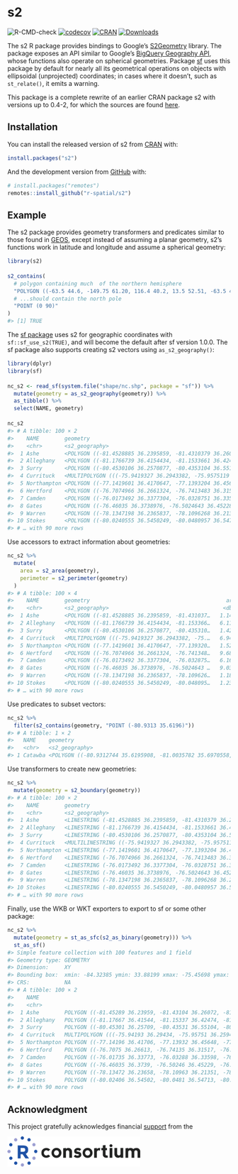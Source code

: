 
<!-- README.md is generated from README.Rmd. Please edit that file -->

# s2

<!-- badges: start -->

![R-CMD-check](https://github.com/r-spatial/s2/workflows/R-CMD-check/badge.svg)
[![codecov](https://codecov.io/gh/r-spatial/s2/branch/master/graph/badge.svg)](https://codecov.io/gh/r-spatial/s2)
[![CRAN](http://www.r-pkg.org/badges/version/s2)](https://cran.r-project.org/package=s2)
[![Downloads](http://cranlogs.r-pkg.org/badges/s2?color=brightgreen)](https://www.r-pkg.org/pkg/s2)
<!-- badges: end -->

The s2 R package provides bindings to Google’s
[S2Geometry](https://s2geometry.io) library. The package exposes an API
similar to Google’s [BigQuery Geography
API](https://cloud.google.com/bigquery/docs/reference/standard-sql/geography_functions),
whose functions also operate on spherical geometries. Package
[sf](https://cran.r-project.org/package=sf) uses this package by default
for nearly all its geometrical operations on objects with ellipsoidal
(unprojected) coordinates; in cases where it doesn’t, such as
`st_relate()`, it emits a warning.

This package is a complete rewrite of an earlier CRAN package s2 with
versions up to 0.4-2, for which the sources are found
[here](https://github.com/spatstat/s2/).

## Installation

You can install the released version of s2 from
[CRAN](https://CRAN.R-project.org) with:

``` r
install.packages("s2")
```

And the development version from [GitHub](https://github.com/) with:

``` r
# install.packages("remotes")
remotes::install_github("r-spatial/s2")
```

## Example

The s2 package provides geometry transformers and predicates similar to
those found in [GEOS](https://trac.osgeo.org/geos/), except instead of
assuming a planar geometry, s2’s functions work in latitude and
longitude and assume a spherical geometry:

``` r
library(s2)

s2_contains(
  # polygon containing much  of the northern hemisphere
  "POLYGON ((-63.5 44.6, -149.75 61.20, 116.4 40.2, 13.5 52.51, -63.5 44.6))",
  # ...should contain the north pole
  "POINT (0 90)"
)
#> [1] TRUE
```

The [sf package](https://r-spatial.github.io/sf/) uses s2 for geographic
coordinates with `sf::sf_use_s2(TRUE)`, and will become the default
after sf version 1.0.0. The sf package also supports creating s2 vectors
using `as_s2_geography()`:

``` r
library(dplyr)
library(sf)

nc_s2 <- read_sf(system.file("shape/nc.shp", package = "sf")) %>% 
  mutate(geometry = as_s2_geography(geometry)) %>% 
  as_tibble() %>% 
  select(NAME, geometry)

nc_s2
#> # A tibble: 100 × 2
#>    NAME        geometry                                                         
#>    <chr>       <s2_geography>                                                   
#>  1 Ashe        <POLYGON ((-81.4528885 36.2395859, -81.4310379 36.2607193, -81.4…
#>  2 Alleghany   <POLYGON ((-81.1766739 36.4154434, -81.1533661 36.4247398, -81.1…
#>  3 Surry       <POLYGON ((-80.4530106 36.2570877, -80.4353104 36.5510445, -80.6…
#>  4 Currituck   <MULTIPOLYGON (((-75.9419327 36.2943382, -75.9575119 36.2594528,…
#>  5 Northampton <POLYGON ((-77.1419601 36.4170647, -77.1393204 36.4564781, -77.1…
#>  6 Hertford    <POLYGON ((-76.7074966 36.2661324, -76.7413483 36.3151665, -76.9…
#>  7 Camden      <POLYGON ((-76.0173492 36.3377304, -76.0328751 36.3359756, -76.0…
#>  8 Gates       <POLYGON ((-76.46035 36.3738976, -76.5024643 36.4522858, -76.498…
#>  9 Warren      <POLYGON ((-78.1347198 36.2365837, -78.1096268 36.2135086, -78.0…
#> 10 Stokes      <POLYGON ((-80.0240555 36.5450249, -80.0480957 36.5471344, -80.4…
#> # … with 90 more rows
```

Use accessors to extract information about geometries:

``` r
nc_s2 %>% 
  mutate(
    area = s2_area(geometry),
    perimeter = s2_perimeter(geometry)
  )
#> # A tibble: 100 × 4
#>    NAME        geometry                                           area perimeter
#>    <chr>       <s2_geography>                                    <dbl>     <dbl>
#>  1 Ashe        <POLYGON ((-81.4528885 36.2395859, -81.431037…   1.14e9   141627.
#>  2 Alleghany   <POLYGON ((-81.1766739 36.4154434, -81.153366…   6.11e8   119876.
#>  3 Surry       <POLYGON ((-80.4530106 36.2570877, -80.435310…   1.42e9   160458.
#>  4 Currituck   <MULTIPOLYGON (((-75.9419327 36.2943382, -75.…   6.94e8   301644.
#>  5 Northampton <POLYGON ((-77.1419601 36.4170647, -77.139320…   1.52e9   211794.
#>  6 Hertford    <POLYGON ((-76.7074966 36.2661324, -76.741348…   9.68e8   160780.
#>  7 Camden      <POLYGON ((-76.0173492 36.3377304, -76.032875…   6.16e8   150430.
#>  8 Gates       <POLYGON ((-76.46035 36.3738976, -76.5024643 …   9.03e8   123170.
#>  9 Warren      <POLYGON ((-78.1347198 36.2365837, -78.109626…   1.18e9   141073.
#> 10 Stokes      <POLYGON ((-80.0240555 36.5450249, -80.048095…   1.23e9   140583.
#> # … with 90 more rows
```

Use predicates to subset vectors:

``` r
nc_s2 %>% 
  filter(s2_contains(geometry, "POINT (-80.9313 35.6196)"))
#> # A tibble: 1 × 2
#>   NAME    geometry                                                              
#>   <chr>   <s2_geography>                                                        
#> 1 Catawba <POLYGON ((-80.9312744 35.6195908, -81.0035782 35.6970558, -81.054779…
```

Use transformers to create new geometries:

``` r
nc_s2 %>% 
  mutate(geometry = s2_boundary(geometry))
#> # A tibble: 100 × 2
#>    NAME        geometry                                                         
#>    <chr>       <s2_geography>                                                   
#>  1 Ashe        <LINESTRING (-81.4528885 36.2395859, -81.4310379 36.2607193, -81…
#>  2 Alleghany   <LINESTRING (-81.1766739 36.4154434, -81.1533661 36.4247398, -81…
#>  3 Surry       <LINESTRING (-80.4530106 36.2570877, -80.4353104 36.5510445, -80…
#>  4 Currituck   <MULTILINESTRING ((-75.9419327 36.2943382, -75.9575119 36.259452…
#>  5 Northampton <LINESTRING (-77.1419601 36.4170647, -77.1393204 36.4564781, -77…
#>  6 Hertford    <LINESTRING (-76.7074966 36.2661324, -76.7413483 36.3151665, -76…
#>  7 Camden      <LINESTRING (-76.0173492 36.3377304, -76.0328751 36.3359756, -76…
#>  8 Gates       <LINESTRING (-76.46035 36.3738976, -76.5024643 36.4522858, -76.4…
#>  9 Warren      <LINESTRING (-78.1347198 36.2365837, -78.1096268 36.2135086, -78…
#> 10 Stokes      <LINESTRING (-80.0240555 36.5450249, -80.0480957 36.5471344, -80…
#> # … with 90 more rows
```

Finally, use the WKB or WKT exporters to export to sf or some other
package:

``` r
nc_s2 %>% 
  mutate(geometry = st_as_sfc(s2_as_binary(geometry))) %>% 
  st_as_sf()
#> Simple feature collection with 100 features and 1 field
#> Geometry type: GEOMETRY
#> Dimension:     XY
#> Bounding box:  xmin: -84.32385 ymin: 33.88199 xmax: -75.45698 ymax: 36.58965
#> CRS:           NA
#> # A tibble: 100 × 2
#>    NAME                                                                 geometry
#>    <chr>                                                              <GEOMETRY>
#>  1 Ashe        POLYGON ((-81.45289 36.23959, -81.43104 36.26072, -81.41233 36.2…
#>  2 Alleghany   POLYGON ((-81.17667 36.41544, -81.15337 36.42474, -81.1384 36.41…
#>  3 Surry       POLYGON ((-80.45301 36.25709, -80.43531 36.55104, -80.61105 36.5…
#>  4 Currituck   MULTIPOLYGON (((-75.94193 36.29434, -75.95751 36.25945, -75.9137…
#>  5 Northampton POLYGON ((-77.14196 36.41706, -77.13932 36.45648, -77.12733 36.4…
#>  6 Hertford    POLYGON ((-76.7075 36.26613, -76.74135 36.31517, -76.92408 36.39…
#>  7 Camden      POLYGON ((-76.01735 36.33773, -76.03288 36.33598, -76.04395 36.3…
#>  8 Gates       POLYGON ((-76.46035 36.3739, -76.50246 36.45229, -76.49834 36.50…
#>  9 Warren      POLYGON ((-78.13472 36.23658, -78.10963 36.21351, -78.05835 36.2…
#> 10 Stokes      POLYGON ((-80.02406 36.54502, -80.0481 36.54713, -80.43531 36.55…
#> # … with 90 more rows
```

## Acknowledgment

This project gratefully acknowledges financial
[support](https://www.r-consortium.org/projects) from the

<a href="https://www.r-consortium.org/projects/awarded-projects">
<img src="man/figures/rc300.png" width="300" /> </a>
